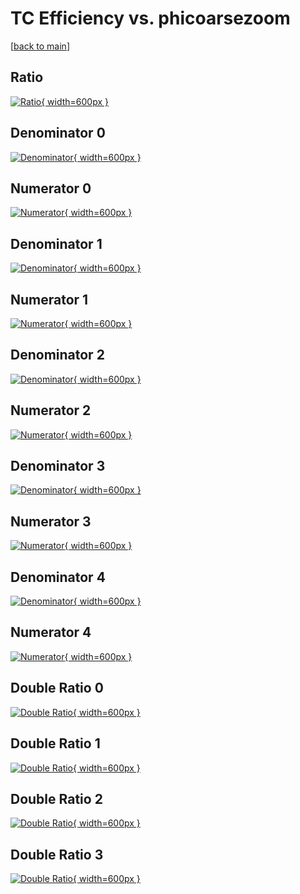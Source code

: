 # TC Efficiency vs. phicoarsezoom

[[back to main](./)]



## Ratio

[![Ratio](../mtv/var/TC_vtr_321_1_eff_phicoarsezoom.png){ width=600px }](../mtv/var/TC_vtr_321_1_eff_phicoarsezoom.pdf)

## Denominator 0

[![Denominator](../mtv/den/TC_vtr_321_1_eff_phicoarsezoom_den0.png){ width=600px }](../mtv/den/TC_vtr_321_1_eff_phicoarsezoom_den0.pdf)

## Numerator 0

[![Numerator](../mtv/num/TC_vtr_321_1_eff_phicoarsezoom_num0.png){ width=600px }](../mtv/num/TC_vtr_321_1_eff_phicoarsezoom_num0.pdf)

## Denominator 1

[![Denominator](../mtv/den/TC_vtr_321_1_eff_phicoarsezoom_den1.png){ width=600px }](../mtv/den/TC_vtr_321_1_eff_phicoarsezoom_den1.pdf)

## Numerator 1

[![Numerator](../mtv/num/TC_vtr_321_1_eff_phicoarsezoom_num1.png){ width=600px }](../mtv/num/TC_vtr_321_1_eff_phicoarsezoom_num1.pdf)

## Denominator 2

[![Denominator](../mtv/den/TC_vtr_321_1_eff_phicoarsezoom_den2.png){ width=600px }](../mtv/den/TC_vtr_321_1_eff_phicoarsezoom_den2.pdf)

## Numerator 2

[![Numerator](../mtv/num/TC_vtr_321_1_eff_phicoarsezoom_num2.png){ width=600px }](../mtv/num/TC_vtr_321_1_eff_phicoarsezoom_num2.pdf)

## Denominator 3

[![Denominator](../mtv/den/TC_vtr_321_1_eff_phicoarsezoom_den3.png){ width=600px }](../mtv/den/TC_vtr_321_1_eff_phicoarsezoom_den3.pdf)

## Numerator 3

[![Numerator](../mtv/num/TC_vtr_321_1_eff_phicoarsezoom_num3.png){ width=600px }](../mtv/num/TC_vtr_321_1_eff_phicoarsezoom_num3.pdf)

## Denominator 4

[![Denominator](../mtv/den/TC_vtr_321_1_eff_phicoarsezoom_den4.png){ width=600px }](../mtv/den/TC_vtr_321_1_eff_phicoarsezoom_den4.pdf)

## Numerator 4

[![Numerator](../mtv/num/TC_vtr_321_1_eff_phicoarsezoom_num4.png){ width=600px }](../mtv/num/TC_vtr_321_1_eff_phicoarsezoom_num4.pdf)

## Double Ratio 0

[![Double Ratio](../mtv/ratio/TC_vtr_321_1_eff_phicoarsezoom_ratio0.png){ width=600px }](../mtv/ratio/TC_vtr_321_1_eff_phicoarsezoom_ratio0.pdf)

## Double Ratio 1

[![Double Ratio](../mtv/ratio/TC_vtr_321_1_eff_phicoarsezoom_ratio1.png){ width=600px }](../mtv/ratio/TC_vtr_321_1_eff_phicoarsezoom_ratio1.pdf)

## Double Ratio 2

[![Double Ratio](../mtv/ratio/TC_vtr_321_1_eff_phicoarsezoom_ratio2.png){ width=600px }](../mtv/ratio/TC_vtr_321_1_eff_phicoarsezoom_ratio2.pdf)

## Double Ratio 3

[![Double Ratio](../mtv/ratio/TC_vtr_321_1_eff_phicoarsezoom_ratio3.png){ width=600px }](../mtv/ratio/TC_vtr_321_1_eff_phicoarsezoom_ratio3.pdf)

